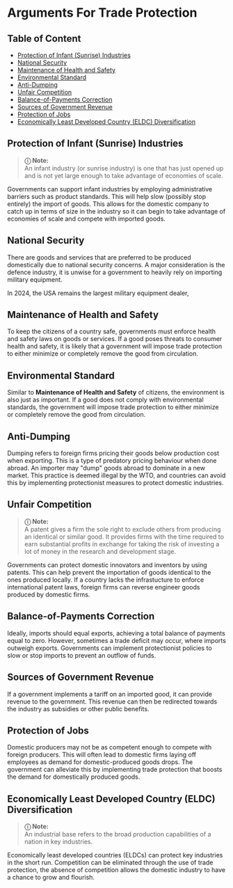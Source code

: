 # Arguments For Trade Protection

## Table of Content

- [Protection of Infant (Sunrise) Industries](./#protectionofinfantsunriseindustries)
- [National Security](./#nationalsecurity)
- [Maintenance of Health and Safety](./#maintenanceofhealthandsafety)
- [Environmental Standard](./#environmentalstandard)
- [Anti-Dumping](./#antidumping)
- [Unfair Competition](./#unfaircompetition)
- [Balance-of-Payments Correction](./#balanceofpaymentscorrection)
- [Sources of Government Revenue](./#sourcesofgovernmentrevenue)
- [Protection of Jobs](./#protectionofjobs)
- [Economically Least Developed Country (ELDC) Diversification](./#economicallyleastdevelopedcountryeldcdiversification)

## Protection of Infant (Sunrise) Industries

> **&#9432; Note:**  
> An infant industry (or sunrise industry) is one that has just opened up and is not yet large enough to take advantage of economies of scale.

Governments can support infant industries by employing administrative barriers such as product standards. This will help slow (possibly stop entirely) the import of goods. This allows for the domestic company to catch up in terms of size in the industry so it can begin to take advantage of economies of scale and compete with imported goods.

## National Security

There are goods and services that are preferred to be produced domestically due to national security concerns. A major consideration is the defence industry, it is unwise for a government to heavily rely on importing military equipment.

In 2024, the USA remains the largest military equipment dealer,

## Maintenance of Health and Safety

To keep the citizens of a country safe, governments must enforce health and safety laws on goods or services. If a good poses threats to consumer health and safety, it is likely that a government will impose trade protection to either minimize or completely remove the good from circulation.

## Environmental Standard

Similar to **Maintenance of Health and Safety** of citizens, the environment is also just as important. If a good does not comply with environmental standards, the government will impose trade protection to either minimize or completely remove the good from circulation.

## Anti-Dumping

Dumping refers to foreign firms pricing their goods below production cost when exporting. This is a type of predatory pricing behaviour when done abroad. An importer may "dump" goods abroad to dominate in a new market. This practice is deemed illegal by the WTO, and countries can avoid this by implementing protectionist measures to protect domestic industries.

## Unfair Competition

> **&#9432; Note:**  
> A patent gives a firm the sole right to exclude others from producing an identical or similar good. It provides firms with the time required to earn substantial profits in exchange for taking the risk of investing a lot of money in the research and development stage.

Governments can protect domestic innovators and inventors by using patents. This can help prevent the importation of goods identical to the ones produced locally. If a country lacks the infrastucture to enforce international patent laws, foreign firms can reverse engineer goods produced by domestic firms.

## Balance-of-Payments Correction

Ideally, imports should equal exports, achieving a total balance of payments equal to zero. However, sometimes a trade deficit may occur, where imports outweigh exports. Governments can implement protectionist policies to slow or stop imports to prevent an outflow of funds.

## Sources of Government Revenue

If a government implements a tariff on an imported good, it can provide revenue to the government. This revenue can then be redirected towards the industry as subsidies or other public benefits.

## Protection of Jobs

Domestic producers may not be as competent enough to compete with foreign producers. This will often lead to domestic firms laying off employees as demand for domestic-produced goods drops. The government can alleviate this by implementing trade protection that boosts the demand for domestically produced goods.

## Economically Least Developed Country (ELDC) Diversification

> **&#9432; Note:**  
> An industrial base refers to the broad production capabilities of a nation in key industries.

Economically least developed countries (ELDCs) can protect key industries in the short run. Competition can be eliminated through the use of trade protection, the absence of competition allows the domestic industry to have a chance to grow and flourish.
